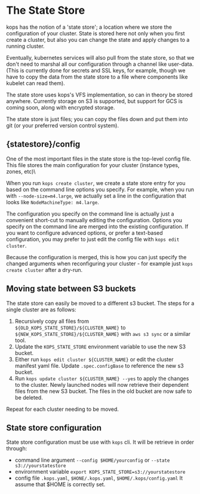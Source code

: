 # The State Store

kops has the notion of a 'state store'; a location where we store the configuration of your cluster.  State is stored
here not only when you first create a cluster, but also you can change the state and apply changes to a running cluster.

Eventually, kubernetes services will also pull from the state store, so that we don't need to marshal all our
configuration through a channel like user-data.  (This is currently done for secrets and SSL keys, for example,
though we have to copy the data from the state store to a file where components like kubelet can read them).

The state store uses kops's VFS implementation, so can in theory be stored anywhere.  Currently storage on S3
is supported, but support for GCS is coming soon, along with encrypted storage.

The state store is just files; you can copy the files down and put them into git (or your preferred version
control system).

## {statestore}/config

One of the most important files in the state store is the top-level config file.  This file stores the main
configuration for your cluster (instance types, zones, etc)\

When you run `kops create cluster`, we create a state store entry for you based on the command line options you specify. 
For example, when you run with `--node-size=m4.large`, we actually set a line in the configuration
that looks like `NodeMachineType: m4.large`.

The configuration you specify on the command line is actually just a convenient short-cut to
manually editing the configuration.  Options you specify on the command line are merged into the existing
configuration. If you want to configure advanced options, or prefer a text-based configuration, you
may prefer to just edit the config file with `kops edit cluster`.

Because the configuration is merged, this is how you can just specify the changed arguments when
reconfiguring your cluster - for example just `kops create cluster` after a dry-run.

## Moving state between S3 buckets

The state store can easily be moved to a different s3 bucket. The steps for a single cluster are as follows:
1. Recursively copy all files from `${OLD_KOPS_STATE_STORE}/${CLUSTER_NAME}` to `${NEW_KOPS_STATE_STORE}/${CLUSTER_NAME}` with `aws s3 sync` or a similar tool.
2. Update the `KOPS_STATE_STORE` environment variable to use the new S3 bucket.
3. Either run `kops edit cluster ${CLUSTER_NAME}` or edit the cluster manifest yaml file. Update `.spec.configBase` to reference the new s3 bucket.
4. Run `kops update cluster ${CLUSTER_NAME} --yes` to apply the changes to the cluster. Newly launched nodes will now retrieve their dependent files from the new S3 bucket. The files in the old bucket are now safe to be deleted.

Repeat for each cluster needing to be moved.

## State store configuration

State store configuration must be use with `kops` cli. It will be retrieve in order through:
+ command line argument `--config $HOME/yourconfig` or `--state s3://yourstatestore`
+ envirornment variable `export KOPS_STATE_STORE=s3://yourstatestore`
+ config file `.kops.yaml`, `$HONE/.kops.yaml`, `$HOME/.kops/config.yaml`
It assume that $HOME is correctly set.